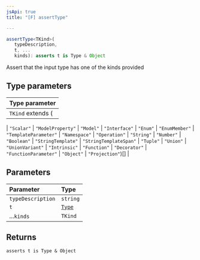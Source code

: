 ```yaml
---
jsApi: true
title: "[F] assertType"

---
```

```ts
assertType<TKind>(
   typeDescription, 
   t, ...
   kinds): asserts t is Type & Object
```

Assert that the input type has one of the kinds provided

## Type parameters

| Type parameter |
| :------ |
| `TKind` extends (
  \| `"Scalar"`
  \| `"ModelProperty"`
  \| `"Model"`
  \| `"Interface"`
  \| `"Enum"`
  \| `"EnumMember"`
  \| `"TemplateParameter"`
  \| `"Namespace"`
  \| `"Operation"`
  \| `"String"`
  \| `"Number"`
  \| `"Boolean"`
  \| `"StringTemplate"`
  \| `"StringTemplateSpan"`
  \| `"Tuple"`
  \| `"Union"`
  \| `"UnionVariant"`
  \| `"Intrinsic"`
  \| `"Function"`
  \| `"Decorator"`
  \| `"FunctionParameter"`
  \| `"Object"`
  \| `"Projection"`)[] |

## Parameters

| Parameter | Type |
| :------ | :------ |
| `typeDescription` | `string` |
| `t` | [`Type`](../type-aliases/Type.md) |
| ...`kinds` | `TKind` |

## Returns

`asserts t is Type & Object`
